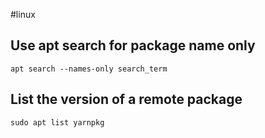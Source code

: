 #linux

## Use apt search for package name only

```
apt search --names-only search_term
```

## List the version of a remote package
```
sudo apt list yarnpkg
```
